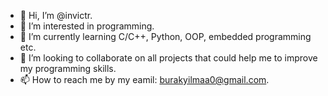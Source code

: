 - 👋 Hi, I’m @invictr.
- 👀 I’m interested in programming.
- 🌱 I’m currently learning C/C++, Python, OOP, embedded programming etc.
- 💞️ I’m looking to collaborate on all projects that could help me to improve my programming skills.
- 📫 How to reach me by my eamil: burakyilmaa0@gmail.com.

<!---
invictr/invictr is a ✨ special ✨ repository because its `README.md` (this file) appears on your GitHub profile.
You can click the Preview link to take a look at your changes.
--->
